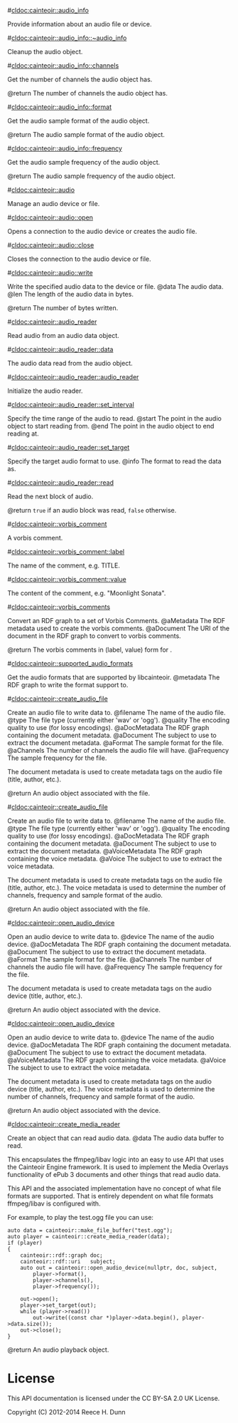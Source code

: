 #<cldoc:cainteoir::audio_info>

Provide information about an audio file or device.

#<cldoc:cainteoir::audio_info::~audio_info>

Cleanup the audio object.

#<cldoc:cainteoir::audio_info::channels>

Get the number of channels the audio object has.

@return The number of channels the audio object has.

#<cldoc:cainteoir::audio_info::format>

Get the audio sample format of the audio object.

@return The audio sample format of the audio object.

#<cldoc:cainteoir::audio_info::frequency>

Get the audio sample frequency of the audio object.

@return The audio sample frequency of the audio object.

#<cldoc:cainteoir::audio>

Manage an audio device or file.

#<cldoc:cainteoir::audio::open>

Opens a connection to the audio device or creates the audio file.

#<cldoc:cainteoir::audio::close>

Closes the connection to the audio device or file.

#<cldoc:cainteoir::audio::write>

Write the specified audio data to the device or file.
@data The audio data.
@len  The length of the audio data in bytes.

@return The number of bytes written.

#<cldoc:cainteoir::audio_reader>

Read audio from an audio data object.

#<cldoc:cainteoir::audio_reader::data>

The audio data read from the audio object.

#<cldoc:cainteoir::audio_reader::audio_reader>

Initialize the audio reader.

#<cldoc:cainteoir::audio_reader::set_interval>

Specify the time range of the audio to read.
@start The point in the audio object to start reading from.
@end   The point in the audio object to end reading at.

#<cldoc:cainteoir::audio_reader::set_target>

Specify the target audio format to use.
@info  The format to read the data as.

#<cldoc:cainteoir::audio_reader::read>

Read the next block of audio.

@return `true` if an audio block was read, `false` otherwise.

#<cldoc:cainteoir::vorbis_comment>

A vorbis comment.

#<cldoc:cainteoir::vorbis_comment::label>

The name of the comment, e.g. TITLE.

#<cldoc:cainteoir::vorbis_comment::value>

The content of the comment, e.g. "Moonlight Sonata".

#<cldoc:cainteoir::vorbis_comments>

Convert an RDF graph to a set of Vorbis Comments.
@aMetadata The RDF metadata used to create the vorbis comments.
@aDocument The URI of the document in the RDF graph to convert to vorbis comments.

@return The vorbis comments in (label, value) form for <aDocument>.

#<cldoc:cainteoir::supported_audio_formats>

Get the audio formats that are supported by libcainteoir.
@metadata The RDF graph to write the format support to.

#<cldoc:cainteoir::create_audio_file>

Create an audio file to write data to.
@filename       The name of the audio file.
@type           The file type (currently either 'wav' or 'ogg').
@quality        The encoding quality to use (for lossy encodings).
@aDocMetadata   The RDF graph containing the document metadata.
@aDocument      The subject to use to extract the document metadata.
@aFormat        The sample format for the file.
@aChannels      The number of channels the audio file will have.
@aFrequency     The sample frequency for the file.

The document metadata is used to create metadata tags on the audio file
(title, author, etc.).

@return An audio object associated with the file.

#<cldoc:cainteoir::create_audio_file>

Create an audio file to write data to.
@filename       The name of the audio file.
@type           The file type (currently either 'wav' or 'ogg').
@quality        The encoding quality to use (for lossy encodings).
@aDocMetadata   The RDF graph containing the document metadata.
@aDocument      The subject to use to extract the document metadata.
@aVoiceMetadata The RDF graph containing the voice metadata.
@aVoice         The subject to use to extract the voice metadata.

The document metadata is used to create metadata tags on the audio file
(title, author, etc.). The voice metadata is used to determine the number
of channels, frequency and sample format of the audio.

@return An audio object associated with the file.

#<cldoc:cainteoir::open_audio_device>

Open an audio device to write data to.
@device         The name of the audio device.
@aDocMetadata   The RDF graph containing the document metadata.
@aDocument      The subject to use to extract the document metadata.
@aFormat        The sample format for the file.
@aChannels      The number of channels the audio file will have.
@aFrequency     The sample frequency for the file.

The document metadata is used to create metadata tags on the audio device
(title, author, etc.).

@return An audio object associated with the device.

#<cldoc:cainteoir::open_audio_device>

Open an audio device to write data to.
@device         The name of the audio device.
@aDocMetadata   The RDF graph containing the document metadata.
@aDocument      The subject to use to extract the document metadata.
@aVoiceMetadata The RDF graph containing the voice metadata.
@aVoice         The subject to use to extract the voice metadata.

The document metadata is used to create metadata tags on the audio device
(title, author, etc.). The voice metadata is used to determine the number
of channels, frequency and sample format of the audio.

@return An audio object associated with the device.

#<cldoc:cainteoir::create_media_reader>

Create an object that can read audio data.
@data The audio data buffer to read.

This encapsulates the ffmpeg/libav logic into an easy to use API that uses the
Cainteoir Engine framework. It is used to implement the Media Overlays
functionality of ePub 3 documents and other things that read audio data.

This API and the associated implementation have no concept of what file
formats are supported. That is entirely dependent on what file formats
ffmpeg/libav is configured with.

For example, to play the test.ogg file you can use:

	auto data = cainteoir::make_file_buffer("test.ogg");
	auto player = cainteoir::create_media_reader(data);
	if (player)
	{
		cainteoir::rdf::graph doc;
		cainteoir::rdf::uri   subject;
		auto out = cainteoir::open_audio_device(nullptr, doc, subject,
			player->format(),
			player->channels(),
			player->frequency());

		out->open();
		player->set_target(out);
		while (player->read())
			out->write((const char *)player->data.begin(), player->data.size());
		out->close();
	}

@return An audio playback object.

# License

This API documentation is licensed under the CC BY-SA 2.0 UK License.

Copyright (C) 2012-2014 Reece H. Dunn
